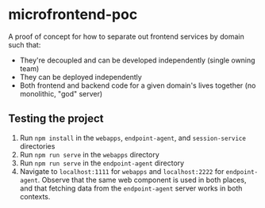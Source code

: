 # microfrontend-poc
A proof of concept for how to separate out frontend services by domain such that:
- They're decoupled and can be developed independently (single owning team)
- They can be deployed independently
- Both frontend and backend code for a given domain's lives together (no monolithic, "god" server)

## Testing the project
1. Run `npm install` in the `webapps`, `endpoint-agent`, and `session-service` directories
2. Run `npm run serve` in the `webapps` directory
3. Run `npm run serve` in the `endpoint-agent` directory
4. Navigate to `localhost:1111` for `webapps` and `localhost:2222` for `endpoint-agent`. 
  Observe that the same web component is used in both places, and that fetching data from the `endpoint-agent` server works in both contexts.
